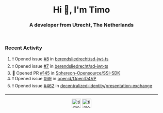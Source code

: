 <h1 align="center">Hi 👋, I'm Timo</h1>
<h3 align="center">A developer from Utrecht, The Netherlands</h3>
<br/>
<!-- https://github.com/rahuldkjain/github-profile-readme-generator --!>

<!--  <p align="left"><img src="https://github-readme-stats.vercel.app/api?username=timoglastra&show_icons=true&count_private=true&" alt="timoglastra" /></p> --!>

<!--
Github language stats
<p align="left"><img src="https://github-readme-stats.vercel.app/api/top-langs/?username=timoglastra&layout=compact" alt="timoglastra" /><p>
-->

<!-- Codestats language stats -->
<!-- <p align="left"><img src="https://codestats-readme.vercel.app/api/top-langs/?username=timoglastra&layout=compact&language_count=12" alt="timoglastra" /><p>    --!>
  
<h3>Recent Activity</h3>

<!--START_SECTION:activity-->
1. ❗ Opened issue [#8](https://github.com/berendsliedrecht/sd-jwt-ts/issues/8) in [berendsliedrecht/sd-jwt-ts](https://github.com/berendsliedrecht/sd-jwt-ts)
2. ❗ Opened issue [#7](https://github.com/berendsliedrecht/sd-jwt-ts/issues/7) in [berendsliedrecht/sd-jwt-ts](https://github.com/berendsliedrecht/sd-jwt-ts)
3. 💪 Opened PR [#145](https://github.com/Sphereon-Opensource/SSI-SDK/pull/145) in [Sphereon-Opensource/SSI-SDK](https://github.com/Sphereon-Opensource/SSI-SDK)
4. ❗ Opened issue [#69](https://github.com/openid/OpenID4VP/issues/69) in [openid/OpenID4VP](https://github.com/openid/OpenID4VP)
5. ❗ Opened issue [#462](https://github.com/decentralized-identity/presentation-exchange/issues/462) in [decentralized-identity/presentation-exchange](https://github.com/decentralized-identity/presentation-exchange)
<!--END_SECTION:activity-->

---

<p align="center">
<a href="https://twitter.com/timoglastra" target="blank"><img align="center" src="https://cdn.jsdelivr.net/npm/simple-icons@3.0.1/icons/twitter.svg" alt="timoglastra" height="30" width="30" /></a>
<a href="https://linkedin.com/in/timoglastra" target="blank"><img align="center" src="https://cdn.jsdelivr.net/npm/simple-icons@3.0.1/icons/linkedin.svg" alt="timoglastra" height="30" width="30" /></a>
</p>



